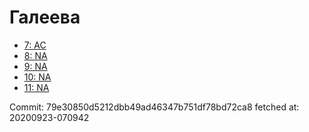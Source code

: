 # Галеева
- [7: AC](7.md)
- [8: NA](8.md)
- [9: NA](9.md)
- [10: NA](10.md)
- [11: NA](11.md)

Commit: 79e30850d5212dbb49ad46347b751df78bd72ca8
 fetched at: 20200923-070942
